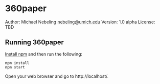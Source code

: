 # 360paper

Author: Michael Nebeling <nebeling@umich.edu>
Version: 1.0 alpha
License: TBD

## Running 360paper

<a href="https://docs.npmjs.com/getting-started/installing-node">Install npm</a> and then run the following:

```
npm install
npm start
```

Open your web browser and go to http://localhost/.
